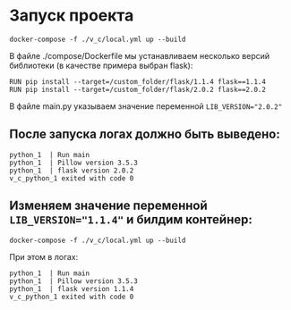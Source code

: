 # Запуск проекта
```
docker-compose -f ./v_c/local.yml up --build
```
В файле ./compose/Dockerfile мы устанавливаем несколько версий библиотеки (в качестве примера выбран flask):
```
RUN pip install --target=/custom_folder/flask/1.1.4 flask==1.1.4
RUN pip install --target=/custom_folder/flask/2.0.2 flask==2.0.2
```
В файле main.py указываем значение переменной ```LIB_VERSION="2.0.2"```
## После запуска логах должно быть выведено:

```
python_1  | Run main
python_1  | Pillow version 3.5.3
python_1  | flask version 2.0.2
v_c_python_1 exited with code 0
```
## Изменяем значение переменной ```LIB_VERSION="1.1.4"``` и билдим контейнер:

```
docker-compose -f ./v_c/local.yml up --build
```

При этом в логах:

```
python_1  | Run main
python_1  | Pillow version 3.5.3
python_1  | flask version 1.1.4
v_c_python_1 exited with code 0
```

